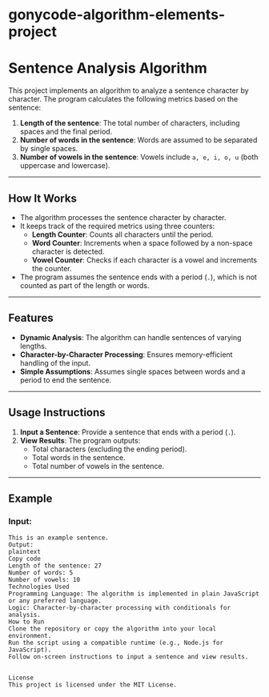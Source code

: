 # gonycode-algorithm-elements-project
# Sentence Analysis Algorithm

This project implements an algorithm to analyze a sentence character by character. The program calculates the following metrics based on the sentence:

1. **Length of the sentence**: The total number of characters, including spaces and the final period.
2. **Number of words in the sentence**: Words are assumed to be separated by single spaces.
3. **Number of vowels in the sentence**: Vowels include `a, e, i, o, u` (both uppercase and lowercase).

---

## **How It Works**

- The algorithm processes the sentence character by character.
- It keeps track of the required metrics using three counters:
  - **Length Counter**: Counts all characters until the period.
  - **Word Counter**: Increments when a space followed by a non-space character is detected.
  - **Vowel Counter**: Checks if each character is a vowel and increments the counter.
- The program assumes the sentence ends with a period (`.`), which is not counted as part of the length or words.

---

## **Features**

- **Dynamic Analysis**: The algorithm can handle sentences of varying lengths.
- **Character-by-Character Processing**: Ensures memory-efficient handling of the input.
- **Simple Assumptions**: Assumes single spaces between words and a period to end the sentence.

---

## **Usage Instructions**

1. **Input a Sentence**: Provide a sentence that ends with a period (`.`).
2. **View Results**: The program outputs:
   - Total characters (excluding the ending period).
   - Total words in the sentence.
   - Total number of vowels in the sentence.

---

## **Example**

### Input:
```plaintext
This is an example sentence.
Output:
plaintext
Copy code
Length of the sentence: 27
Number of words: 5
Number of vowels: 10
Technologies Used
Programming Language: The algorithm is implemented in plain JavaScript or any preferred language.
Logic: Character-by-character processing with conditionals for analysis.
How to Run
Clone the repository or copy the algorithm into your local environment.
Run the script using a compatible runtime (e.g., Node.js for JavaScript).
Follow on-screen instructions to input a sentence and view results.


License
This project is licensed under the MIT License.

